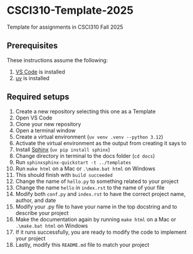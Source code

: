 # CSCI310-Template-2025
Template for assignments in CSCI310 Fall 2025

## Prerequisites
These instructions assume the following:
1. [VS Code](https://code.visualstudio.com/download) is installed
1. [uv](https://docs.astral.sh/uv/) is installed

## Required setups
1. Create a new repository selecting this one as a Template
1. Open VS Code
1. Clone your new repository
1. Open a terminal window
1. Create a virtual environment (`uv venv .venv --python 3.12`)
1. Activate the virtual environment as the output from creating it says to
1. Install [Sphinx](https://www.sphinx-doc.org/en/master/) (`uv pip install sphinx`)
1. Change directory in terminal to the docs folder (`cd docs`)
1. Run `sphinxsphinx-quickstart -t ../templates`
1. Run `make html` on a Mac or `.\make.bat html` on Windows
1. This should finish with `build succeeded`
1. Change the name of `hello.py` to something related to your project
1. Change the name `hello` in `index.rst` to the name of your file
1. Modify both `conf.py` and `index.rst` to have the correct project name, author, and date
1. Modify your .py file to have your name in the top docstring and to describe your project
1. Make the documentation again by running `make html` on a Mac or `.\make.bat html` on Windows
1. If it runs successfully, you are ready to modify the code to implement your project
1. Lastly, modify this `README.md` file to match your project